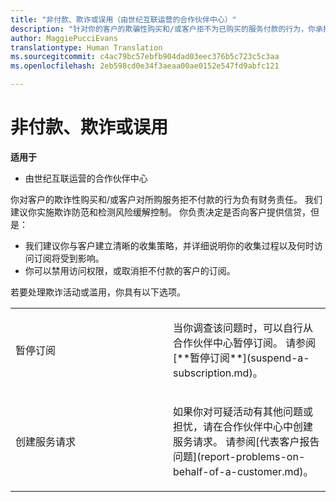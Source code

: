 ```yaml
---
title: "非付款、欺诈或误用（由世纪互联运营的合作伙伴中心）"
description: "针对你的客户的欺骗性购买和/或客户拒不为已购买的服务付款的行为，你承担财务方面的责任；因此，我们建议你实施欺诈防范和检测风险缓解控制。"
author: MaggiePucciEvans
translationtype: Human Translation
ms.sourcegitcommit: c4ac79bc57ebfb904dad03eec376b5c723c5c3aa
ms.openlocfilehash: 2eb598cd0e34f3aeaa00ae0152e547fd9abfc121

---
```


# 非付款、欺诈或误用

**适用于**

-   由世纪互联运营的合作伙伴中心

你对客户的欺诈性购买和/或客户对所购服务拒不付款的行为负有财务责任。 我们建议你实施欺诈防范和检测风险缓解控制。 你负责决定是否向客户提供信贷，但是：

-   我们建议你与客户建立清晰的收集策略，并详细说明你的收集过程以及何时访问订阅将受到影响。
-   你可以禁用访问权限，或取消拒不付款的客户的订阅。


若要处理欺诈活动或滥用，你具有以下选项。

<table>
<colgroup>
<col width="50%" />
<col width="50%" />
</colgroup>
<tbody>
<tr class="odd">
<td>暂停订阅</td>
<td><p>当你调查该问题时，可以自行从合作伙伴中心暂停订阅。 请参阅[**暂停订阅**](suspend-a-subscription.md)。</p></td>
</tr>
<tr class="even">
<td>创建服务请求</td>
<td><p>如果你对可疑活动有其他问题或担忧，请在合作伙伴中心中创建服务请求。 请参阅[代表客户报告问题](report-problems-on-behalf-of-a-customer.md)。</p></td>
</tr>
</tbody>
</table>

 

 







<!--HONumber=Oct16_HO1-->


